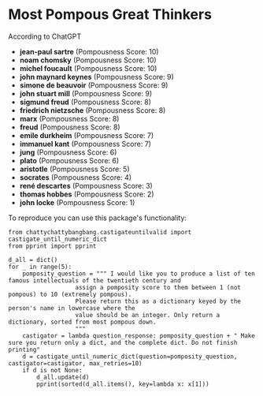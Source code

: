# Most Pompous Great Thinkers 
According to ChatGPT

- **jean-paul sartre** (Pompousness Score: 10)
- **noam chomsky** (Pompousness Score: 10)
- **michel foucault** (Pompousness Score: 10)
- **john maynard keynes** (Pompousness Score: 9)
- **simone de beauvoir** (Pompousness Score: 9)
- **john stuart mill** (Pompousness Score: 9)
- **sigmund freud** (Pompousness Score: 8)
- **friedrich nietzsche** (Pompousness Score: 8)
- **marx** (Pompousness Score: 8)
- **freud** (Pompousness Score: 8)
- **emile durkheim** (Pompousness Score: 7)
- **immanuel kant** (Pompousness Score: 7)
- **jung** (Pompousness Score: 6)
- **plato** (Pompousness Score: 6)
- **aristotle** (Pompousness Score: 5)
- **socrates** (Pompousness Score: 4)
- **rené descartes** (Pompousness Score: 3)
- **thomas hobbes** (Pompousness Score: 2)
- **john locke** (Pompousness Score: 1)

To reproduce you can use this package's functionality: 

    from chattychattybangbang.castigateuntilvalid import castigate_until_numeric_dict
    from pprint import pprint

    d_all = dict()
    for _ in range(5):
        pomposity_question = """ I would like you to produce a list of ten famous intellectuals of the twentieth century and
                       assign a pomposity score to them between 1 (not pompous) to 10 (extremely pompous). 
                       Please return this as a dictionary keyed by the person's name in lowercase where the 
                       value should be an integer. Only return a dictionary, sorted from most pompous down. 
                       """
        castigator = lambda question_response: pomposity_question + " Make sure you return only a dict, and the complete dict. Do not finish printing"
        d = castigate_until_numeric_dict(question=pomposity_question, castigator=castigator, max_retries=10)
        if d is not None:
            d_all.update(d)
            pprint(sorted(d_all.items(), key=lambda x: x[1]))
